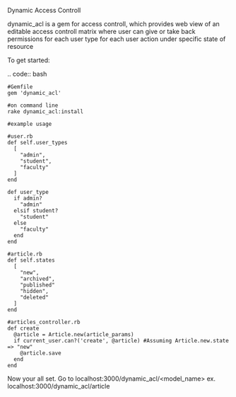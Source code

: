 Dynamic Access Controll

dynamic_acl is a gem for access controll, which provides web view of an editable access controll matrix where user can give or take back permissions for each user type for each user action under specific state of resource 

To get started:

.. code:: bash

    #Gemfile
    gem 'dynamic_acl'

    #on command line
    rake dynamic_acl:install
    
    #example usage

    #user.rb
    def self.user_types
      [
        "admin",
        "student",
        "faculty"
      ]
    end

    def user_type
      if admin?
        "admin"
      elsif student?
        "student"
      else
        "faculty"
      end
    end

    #article.rb
    def self.states
      [
        "new",
        "archived",
        "published"
        "hidden",
        "deleted"
      ]
    end

    #articles_controller.rb
    def create
      @article = Article.new(article_params)
      if current_user.can?('create', @article) #Assuming Article.new.state => "new"
        @article.save
      end
    end

Now your all set. Go to localhost:3000/dynamic_acl/<model_name>
ex. localhost:3000/dynamic_acl/article

